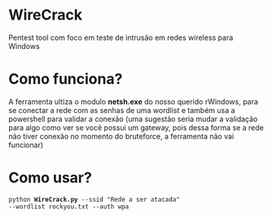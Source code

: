 # WireCrack
Pentest tool com foco em teste de intrusão em redes wireless para Windows

# Como funciona?
A ferramenta ultiza o modulo <b>netsh.exe</b> do nosso querido rWindows, para se conectar a rede com as senhas de uma wordlist
e também usa a powershell para validar a conexão (uma sugestão seria mudar a validação para algo como ver se você possui um gateway, pois dessa forma se a rede não tiver conexão no momento do bruteforce, a ferramenta não vai funcionar)

# Como usar?
<code>python <b>WireCrack.py</b> --ssid "Rede a ser atacada" --wordlist rockyou.txt --auth wpa</code>